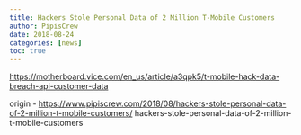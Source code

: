 ```yaml
---
title: Hackers Stole Personal Data of 2 Million T-Mobile Customers
author: PipisCrew
date: 2018-08-24
categories: [news]
toc: true
---
```


https://motherboard.vice.com/en_us/article/a3qpk5/t-mobile-hack-data-breach-api-customer-data

origin - https://www.pipiscrew.com/2018/08/hackers-stole-personal-data-of-2-million-t-mobile-customers/ hackers-stole-personal-data-of-2-million-t-mobile-customers